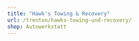 ```yaml
---
title: "Hawk's Towing & Recovery"
url: /trenton/hawks-towing-und-recovery/
shop: Autowerkstatt
---
```

